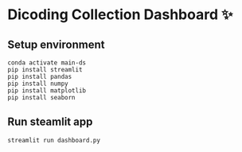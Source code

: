 # Dicoding Collection Dashboard ✨

## Setup environment
```
conda activate main-ds
pip install streamlit
pip install pandas
pip install numpy
pip install matplotlib
pip install seaborn
```

## Run steamlit app
```
streamlit run dashboard.py
```
